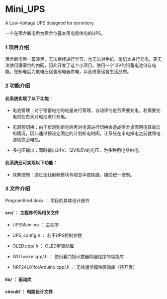 # Mini_UPS
A Low-Voltage UPS designed for dormitory.

一个在宿舍断电后为宿舍位基本用电器供电的UPS。

### 1 项目介绍

宿舍断电后一篇漆黑，无法继续进行学习，也无法对手机、笔记本进行充电，更无法使用寝室位的内网，因此开发了这个小项目。使用一个12V的铅蓄电池储存电能，在断电后为低电压宿舍用电器供电，以此改善宿舍生活品质。

### 2 功能介绍

#### 此系统实现了以下功能：

- 电池管理：对于铅蓄电池的电量进行管理，自动评估是否需要充电，若需要充电则在白天对电池进行充电。

- 电源预切换：由于检测到断电后再对电源进行切换会造成宿舍桌面用电器重启的情况，因此通过预设定固定的计划断电时间，让系统在市电掉电之前就将电源切换至电瓶。

- 多电压输出：同时输出24V、12V和5V的电压，为多种用电器供电。


#### 此系统还可实现以下功能：

- 联网控制：通过无线射频模块与寝室中控联络，接受统一控制。


### 3 文件介绍

ProgramBrief.docx ： 项目的具体设计细节

#### src/ ： 主程序代码相关文件

- UPSMain.ino ： 主程序

- UPS_config.h ： 若干UPS控制参数

- OLED.cpp/.h ： OLED屏驱动库

- WDTwake.cpp/.h ： 使用看门狗计数器唤醒程序的功能库

- NRF24L01forArduino.cpp/.h ： 无线通信模块驱动库（待开发）


#### lib/ ： 驱动库

#### circuit/ ： 电路设计文件